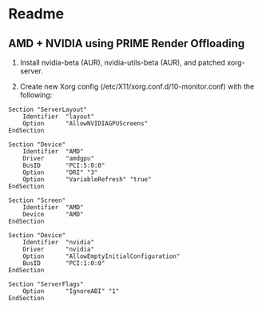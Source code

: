 # Readme


## AMD + NVIDIA using PRIME Render Offloading
1. Install nvidia-beta (AUR), nvidia-utils-beta (AUR), and patched xorg-server.

2. Create new Xorg config (/etc/X11/xorg.conf.d/10-monitor.conf) with the following:
```
Section "ServerLayout"
	Identifier	"layout"
	Option		"AllowNVIDIAGPUScreens"
EndSection

Section "Device"
	Identifier	"AMD"
	Driver		"amdgpu"
	BusID		"PCI:5:0:0"
	Option		"DRI" "3"
	Option		"VariableRefresh" "true"
EndSection

Section "Screen"
	Identifier	"AMD"
	Device		"AMD"
EndSection

Section "Device"
	Identifier	"nvidia"
	Driver		"nvidia"
	Option		"AllowEmptyInitialConfiguration"
	BusID		"PCI:1:0:0"
EndSection

Section	"ServerFlags"
	Option		"IgnoreABI" "1"
EndSection
```
